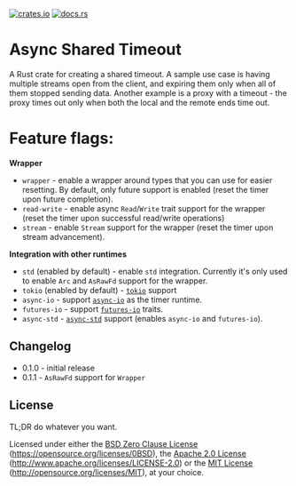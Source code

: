 [![crates.io](https://img.shields.io/crates/v/async-shared-timeout.svg)](https://crates.io/crates/async-shared-timeout) [![docs.rs](https://docs.rs/async-shared-timeout/badge.svg)](https://docs.rs/async-shared-timeout)

# Async Shared Timeout

A Rust crate for creating a shared timeout. A sample use case is having multiple streams open from the client, and expiring them only when all of them stopped sending data. Another example is a proxy with a timeout - the proxy times out only when both the local and the remote ends time out.

# Feature flags:
 
**Wrapper**

- `wrapper` - enable a wrapper around types that you can use for easier resetting. By default,
              only future support is enabled (reset the timer upon future completion).
- `read-write` - enable async `Read`/`Write` trait support for the wrapper (reset the timer
                 upon successful read/write operations)
- `stream` - enable `Stream` support for the wrapper (reset the timer upon stream advancement).

**Integration with other runtimes**

- `std` (enabled by default) - enable `std` integration. Currently it's only used to enable
                               `Arc` and `AsRawFd` support for the wrapper.
- `tokio` (enabled by default) - [`tokio`](https://docs.rs/tokio) support
- `async-io` - support [`async-io`](https://docs.rs/async-io) as the timer runtime.
- `futures-io` - support [`futures-io`](https://docs.rs/futures-io) traits.
- `async-std` - [`async-std`](https://docs.rs/async-std) support (enables `async-io` and `futures-io`).

## Changelog

- 0.1.0 - initial release
- 0.1.1 - `AsRawFd` support for `Wrapper`

## License

TL;DR do whatever you want.

Licensed under either the [BSD Zero Clause License](LICENSE-0BSD) (https://opensource.org/licenses/0BSD), the [Apache 2.0 License](LICENSE-APACHE) (http://www.apache.org/licenses/LICENSE-2.0) or the [MIT License](LICENSE-MIT) (http://opensource.org/licenses/MIT), at your choice.

